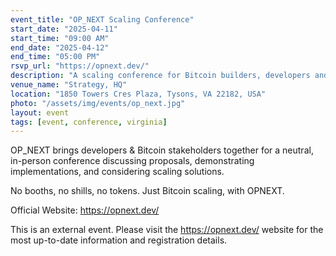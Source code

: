 ```yaml
---
event_title: "OP_NEXT Scaling Conference"
start_date: "2025-04-11"
start_time: "09:00 AM"
end_date: "2025-04-12"
end_time: "05:00 PM"
rsvp_url: "https://opnext.dev/"
description: "A scaling conference for Bitcoin builders, developers and founders. Hosted by MicroStrategy in Tysons, VA on April 11-12, 2025."
venue_name: "Strategy, HQ"
location: "1850 Towers Cres Plaza, Tysons, VA 22182, USA"
photo: "/assets/img/events/op_next.jpg"
layout: event
tags: [event, conference, virginia]
---
```


OP_NEXT brings developers & Bitcoin stakeholders together for a neutral, in-person conference discussing proposals, demonstrating implementations, and considering scaling solutions. 

No booths, no shills, no tokens. Just Bitcoin scaling, with OPNEXT.

Official Website: https://opnext.dev/

This is an external event. Please visit the https://opnext.dev/ website for the most up-to-date information and registration details.